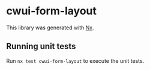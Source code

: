 # cwui-form-layout

This library was generated with [Nx](https://nx.dev).

## Running unit tests

Run `nx test cwui-form-layout` to execute the unit tests.
